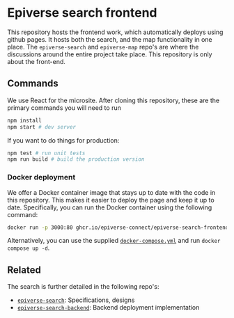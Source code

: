 # Epiverse search frontend

This repository hosts the frontend work, which automatically deploys using github pages. It hosts both the search, and the map functionality in one place. The `epiverse-search` and `epiverse-map` repo's are where the discussions around the entire project take place. This repository is only about the front-end.

## Commands

We use React for the microsite. After cloning this repository, these are the primary commands you will need to run

```sh
npm install
npm start # dev server
```

If you want to do things for production:

```sh
npm test # run unit tests
npm run build # build the production version
```

### Docker deployment

We offer a Docker container image that stays up to date with the code in this repository. This makes it easier to deploy the page and keep it up to date. Specifically, you can run the Docker container using the following command:

```sh
docker run -p 3000:80 ghcr.io/epiverse-connect/epiverse-search-frontend:latest
```

Alternatively, you can use the supplied [`docker-compose.yml`](./docker-compose.yml) and run `docker compose up -d`.

## Related

The search is further detailed in the following repo's:

- [`epiverse-search`](https://github.com/epiverse-connect/epiverse-search): Specifications, designs
- [`epiverse-search-backend`](https://github.com/epiverse-connect/epiverse-search-backend): Backend deployment implementation
